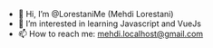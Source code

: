 - 👋 Hi, I’m @LorestaniMe (Mehdi Lorestani)
- 👀 I’m interested in learning Javascript and VueJs
- 📫 How to reach me: mehdi.localhost@gmail.com

<!---
LorestaniMe/LorestaniMe is a ✨ special ✨ repository because its `README.md` (this file) appears on your GitHub profile.
You can click the Preview link to take a look at your changes.
--->
